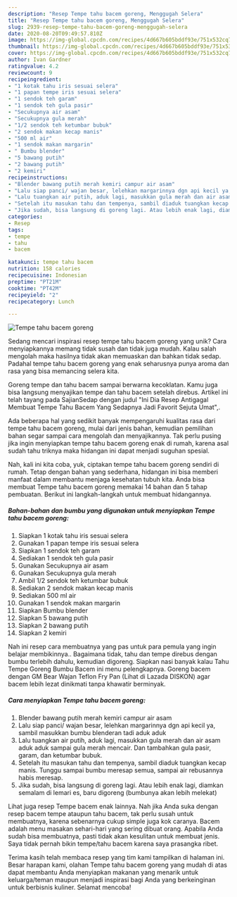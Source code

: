 ```yaml
---
description: "Resep Tempe tahu bacem goreng, Menggugah Selera"
title: "Resep Tempe tahu bacem goreng, Menggugah Selera"
slug: 2939-resep-tempe-tahu-bacem-goreng-menggugah-selera
date: 2020-08-20T09:49:57.810Z
image: https://img-global.cpcdn.com/recipes/4d667b605bddf93e/751x532cq70/tempe-tahu-bacem-goreng-foto-resep-utama.jpg
thumbnail: https://img-global.cpcdn.com/recipes/4d667b605bddf93e/751x532cq70/tempe-tahu-bacem-goreng-foto-resep-utama.jpg
cover: https://img-global.cpcdn.com/recipes/4d667b605bddf93e/751x532cq70/tempe-tahu-bacem-goreng-foto-resep-utama.jpg
author: Ivan Gardner
ratingvalue: 4.2
reviewcount: 9
recipeingredient:
- "1 kotak tahu iris sesuai selera"
- "1 papan tempe iris sesuai selera"
- "1 sendok teh garam"
- "1 sendok teh gula pasir"
- "Secukupnya air asam"
- "Secukupnya gula merah"
- "1/2 sendok teh ketumbar bubuk"
- "2 sendok makan kecap manis"
- "500 ml air"
- "1 sendok makan margarin"
- " Bumbu blender"
- "5 bawang putih"
- "2 bawang putih"
- "2 kemiri"
recipeinstructions:
- "Blender bawang putih merah kemiri campur air asam"
- "Lalu siap panci/ wajan besar, lelehkan margarinnya dgn api kecil ya, sambil masukkan bumbu blenderan tadi aduk aduk"
- "Lalu tuangkan air putih, aduk lagi, masukkan gula merah dan air asam aduk aduk sampai gula merah mencair. Dan tambahkan gula pasir, garam, dan ketumbar bubuk."
- "Setelah itu masukan tahu dan tempenya, sambil diaduk tuangkan kecap manis. Tunggu sampai bumbu meresap semua, sampai air rebusannya habis meresap."
- "Jika sudah, bisa langsung di goreng lagi. Atau lebih enak lagi, diamkan semalam di lemari es, baru digoreng (bumbunya akan lebih melekat)"
categories:
- Resep
tags:
- tempe
- tahu
- bacem

katakunci: tempe tahu bacem 
nutrition: 158 calories
recipecuisine: Indonesian
preptime: "PT21M"
cooktime: "PT42M"
recipeyield: "2"
recipecategory: Lunch

---
```



![Tempe tahu bacem goreng](https://img-global.cpcdn.com/recipes/4d667b605bddf93e/751x532cq70/tempe-tahu-bacem-goreng-foto-resep-utama.jpg)

Sedang mencari inspirasi resep tempe tahu bacem goreng yang unik? Cara menyiapkannya memang tidak susah dan tidak juga mudah. Kalau salah mengolah maka hasilnya tidak akan memuaskan dan bahkan tidak sedap. Padahal tempe tahu bacem goreng yang enak seharusnya punya aroma dan rasa yang bisa memancing selera kita.

Goreng tempe dan tahu bacem sampai berwarna kecoklatan. Kamu juga bisa langsung menyajikan tempe dan tahu bacem setelah direbus. Artikel ini telah tayang pada SajianSedap dengan judul &#34;Ini Dia Resep Antigagal Membuat Tempe Tahu Bacem Yang Sedapnya Jadi Favorit Sejuta Umat&#34;,.

Ada beberapa hal yang sedikit banyak mempengaruhi kualitas rasa dari tempe tahu bacem goreng, mulai dari jenis bahan, kemudian pemilihan bahan segar sampai cara mengolah dan menyajikannya. Tak perlu pusing jika ingin menyiapkan tempe tahu bacem goreng enak di rumah, karena asal sudah tahu triknya maka hidangan ini dapat menjadi suguhan spesial.


Nah, kali ini kita coba, yuk, ciptakan tempe tahu bacem goreng sendiri di rumah. Tetap dengan bahan yang sederhana, hidangan ini bisa memberi manfaat dalam membantu menjaga kesehatan tubuh kita. Anda bisa membuat Tempe tahu bacem goreng memakai 14 bahan dan 5 tahap pembuatan. Berikut ini langkah-langkah untuk membuat hidangannya.

<!--inarticleads1-->

##### Bahan-bahan dan bumbu yang digunakan untuk menyiapkan Tempe tahu bacem goreng:

1. Siapkan 1 kotak tahu iris sesuai selera
1. Gunakan 1 papan tempe iris sesuai selera
1. Siapkan 1 sendok teh garam
1. Sediakan 1 sendok teh gula pasir
1. Gunakan Secukupnya air asam
1. Gunakan Secukupnya gula merah
1. Ambil 1/2 sendok teh ketumbar bubuk
1. Sediakan 2 sendok makan kecap manis
1. Sediakan 500 ml air
1. Gunakan 1 sendok makan margarin
1. Siapkan  Bumbu blender
1. Siapkan 5 bawang putih
1. Siapkan 2 bawang putih
1. Siapkan 2 kemiri


Nah ini resep cara membuatnya yang pas untuk para pemula yang ingin belajar membikinnya.. Bagaimana tidak, tahu dan tempe direbus dengan bumbu terlebih dahulu, kemudian digoreng. Siapkan nasi banyak kalau Tahu Tempe Goreng Bumbu Bacem ini menu pelengkapnya. Goreng bacem dengan GM Bear Wajan Teflon Fry Pan (Lihat di Lazada DISKON) agar bacem lebih lezat dinikmati tanpa khawatir berminyak. 

<!--inarticleads2-->

##### Cara menyiapkan Tempe tahu bacem goreng:

1. Blender bawang putih merah kemiri campur air asam
1. Lalu siap panci/ wajan besar, lelehkan margarinnya dgn api kecil ya, sambil masukkan bumbu blenderan tadi aduk aduk
1. Lalu tuangkan air putih, aduk lagi, masukkan gula merah dan air asam aduk aduk sampai gula merah mencair. Dan tambahkan gula pasir, garam, dan ketumbar bubuk.
1. Setelah itu masukan tahu dan tempenya, sambil diaduk tuangkan kecap manis. Tunggu sampai bumbu meresap semua, sampai air rebusannya habis meresap.
1. Jika sudah, bisa langsung di goreng lagi. Atau lebih enak lagi, diamkan semalam di lemari es, baru digoreng (bumbunya akan lebih melekat)


Lihat juga resep Tempe bacem enak lainnya. Nah jika Anda suka dengan resep bacem tempe ataupun tahu bacem, tak perlu susah untuk membuatnya, karena sebenarnya cukup simple juga kok caranya. Bacem adalah menu masakan sehari-hari yang sering dibuat orang. Apabila Anda sudah bisa membuatnya, pasti tidak akan kesulitan untuk membuat jenis. Saya tidak pernah bikin tempe/tahu bacem karena saya prasangka ribet. 

Terima kasih telah membaca resep yang tim kami tampilkan di halaman ini. Besar harapan kami, olahan Tempe tahu bacem goreng yang mudah di atas dapat membantu Anda menyiapkan makanan yang menarik untuk keluarga/teman maupun menjadi inspirasi bagi Anda yang berkeinginan untuk berbisnis kuliner. Selamat mencoba!
